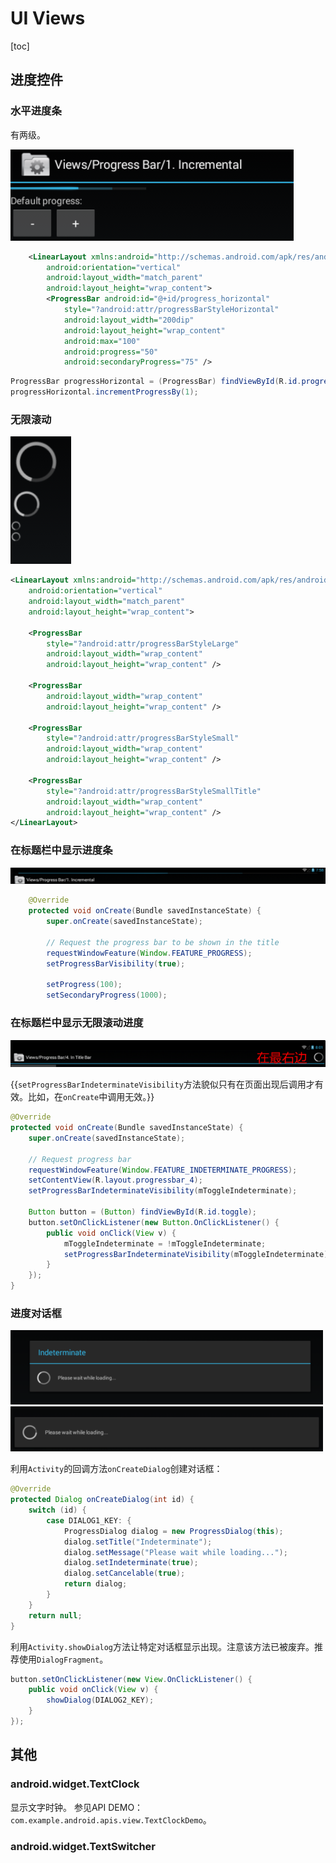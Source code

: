# UI Views

[toc]

## 进度控件

### 水平进度条

有两级。

![](horizontal-progress-bar.png)

```xml
	<LinearLayout xmlns:android="http://schemas.android.com/apk/res/android"
		android:orientation="vertical"
		android:layout_width="match_parent"
		android:layout_height="wrap_content">
		<ProgressBar android:id="@+id/progress_horizontal"
			style="?android:attr/progressBarStyleHorizontal"
			android:layout_width="200dip"
			android:layout_height="wrap_content"
			android:max="100"
			android:progress="50"
			android:secondaryProgress="75" />
```

```java
ProgressBar progressHorizontal = (ProgressBar) findViewById(R.id.progress_horizontal);
progressHorizontal.incrementProgressBy(1);
```

### 无限滚动

![](progressbar-smooth.png)

```xml
<LinearLayout xmlns:android="http://schemas.android.com/apk/res/android"
    android:orientation="vertical"
    android:layout_width="match_parent"
    android:layout_height="wrap_content">

    <ProgressBar
        style="?android:attr/progressBarStyleLarge"
        android:layout_width="wrap_content"
        android:layout_height="wrap_content" />

    <ProgressBar
        android:layout_width="wrap_content"
        android:layout_height="wrap_content" />

    <ProgressBar
        style="?android:attr/progressBarStyleSmall"
        android:layout_width="wrap_content"
        android:layout_height="wrap_content" />

    <ProgressBar
        style="?android:attr/progressBarStyleSmallTitle"
        android:layout_width="wrap_content"
        android:layout_height="wrap_content" />
</LinearLayout>
```

### 在标题栏中显示进度条

![](progressbar-in-titlebar.png)

```java
    @Override
    protected void onCreate(Bundle savedInstanceState) {
        super.onCreate(savedInstanceState);

        // Request the progress bar to be shown in the title
        requestWindowFeature(Window.FEATURE_PROGRESS);
        setProgressBarVisibility(true);

        setProgress(100);
        setSecondaryProgress(1000);
```

### 在标题栏中显示无限滚动进度

![](progressbar-in-title-smooth.png)

{{`setProgressBarIndeterminateVisibility`方法貌似只有在页面出现后调用才有效。比如，在`onCreate`中调用无效。}}

```java
@Override
protected void onCreate(Bundle savedInstanceState) {
	super.onCreate(savedInstanceState);

	// Request progress bar
	requestWindowFeature(Window.FEATURE_INDETERMINATE_PROGRESS);
	setContentView(R.layout.progressbar_4);
	setProgressBarIndeterminateVisibility(mToggleIndeterminate);

	Button button = (Button) findViewById(R.id.toggle);
	button.setOnClickListener(new Button.OnClickListener() {
		public void onClick(View v) {
			mToggleIndeterminate = !mToggleIndeterminate;
			setProgressBarIndeterminateVisibility(mToggleIndeterminate);
		}
	});
}
```

### 进度对话框

![有标题](progress-dialog.png)
![无标题](progress-dialog-notitle.png)


利用`Activity`的回调方法`onCreateDialog`创建对话框：
```java
@Override
protected Dialog onCreateDialog(int id) {
	switch (id) {
		case DIALOG1_KEY: {
			ProgressDialog dialog = new ProgressDialog(this);
			dialog.setTitle("Indeterminate");
			dialog.setMessage("Please wait while loading...");
			dialog.setIndeterminate(true);
			dialog.setCancelable(true);
			return dialog;
		}
	}
	return null;
}
```
利用`Activity.showDialog`方法让特定对话框显示出现。注意该方法已被废弃。推荐使用`DialogFragment`。

```java
button.setOnClickListener(new View.OnClickListener() {
	public void onClick(View v) {
		showDialog(DIALOG2_KEY);
	}
});
```

## 其他

### android.widget.TextClock

显示文字时钟。
参见API DEMO：`com.example.android.apis.view.TextClockDemo`。

### android.widget.TextSwitcher
















